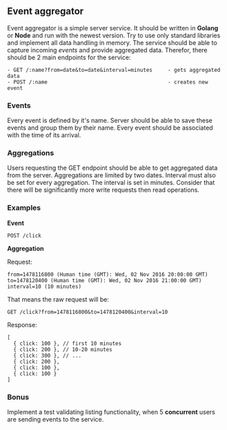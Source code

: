 ## Event aggregator

Event aggregator is a simple server service. It should be written in **Golang** or **Node** and run with the newest version.
Try to use only standard libraries and implement all data handling in memory.
The service should be able to capture incoming *events* and provide aggregated data. 
Therefor, there should be 2 main endpoints for the service:
```
- GET /:name?from=date&to=date&interval=minutes     - gets aggregated data
- POST /:name                                       - creates new event
```

### Events

Every event is defined by it's name. Server should be able to save these events and group them by their name.
Every event should be associated with the time of its arrival.
### Aggregations

Users requesting the GET endpoint should be able to get aggregated data from the server. Aggregations are limited by two dates.
Interval must also be set for every aggregation. The interval is set in minutes. 
Consider that there will be significantly more write requests then read operations.

### Examples

**Event**

```
POST /click
```

**Aggregation**

Request:
```
from=1478116800 (Human time (GMT): Wed, 02 Nov 2016 20:00:00 GMT)
to=1478120400 (Human time (GMT): Wed, 02 Nov 2016 21:00:00 GMT)
interval=10 (10 minutes)
```

That means the raw request will be:
```
GET /click?from=1478116800&to=1478120400&interval=10
```

Response:
```
[
  { click: 100 }, // first 10 minutes
  { click: 200 }, // 10-20 minutes
  { click: 300 }, // ...
  { click: 200 },
  { click: 100 },
  { click: 100 }
]
```

### Bonus
Implement a test validating listing functionality, when 5 **concurrent** users are sending events to the service.
